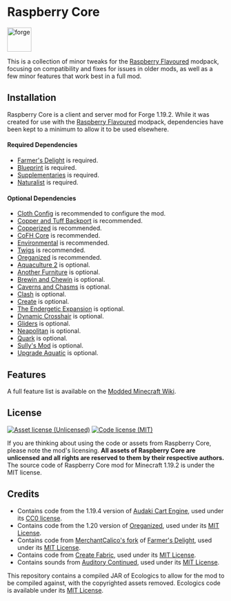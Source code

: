 # Raspberry Core

<a href='https://files.minecraftforge.net'><img alt="forge" height="56" src="https://cdn.jsdelivr.net/npm/@intergrav/devins-badges@3/assets/cozy/supported/forge_vector.svg"></a>

This is a collection of minor tweaks for the [Raspberry Flavoured](https://www.curseforge.com/minecraft/modpacks/raspberry-flavoured) modpack, focusing on compatibility and fixes for issues in older mods, as well as a few minor features that work best in a full mod.

## Installation

Raspberry Core is a client and server mod for Forge 1.19.2. While it was created for use with the [Raspberry Flavoured](https://www.curseforge.com/minecraft/modpacks/raspberry-flavoured) modpack, dependencies have been kept to a minimum to allow it to be used elsewhere.

#### Required Dependencies
- [Farmer's Delight](https://modrinth.com/mod/farmers-delight) is required.
- [Blueprint](https://modrinth.com/mod/blueprint) is required.
- [Supplementaries](https://modrinth.com/mod/supplementaries) is required.
- [Naturalist](https://modrinth.com/mod/naturalist) is required.

#### Optional Dependencies
- [Cloth Config](https://modrinth.com/mod/cloth-config) is recommended to configure the mod.
- [Copper and Tuff Backport](https://www.curseforge.com/minecraft/mc-mods/copper-tuff-backport-fabric) is recommended.
- [Copperized](https://www.curseforge.com/minecraft/mc-mods/copperized) is recommended.
- [CoFH Core](https://www.curseforge.com/minecraft/mc-mods/cofh-core) is recommended.
- [Environmental](https://modrinth.com/mod/environmental) is recommended.
- [Twigs](https://modrinth.com/mod/twigs) is recommended.
- [Oreganized](https://modrinth.com/mod/oreganized) is recommended.
- [Aquaculture 2](https://modrinth.com/mod/aquaculture) is optional.
- [Another Furniture](https://modrinth.com/mod/another-furniture) is optional.
- [Brewin and Chewin](https://www.curseforge.com/minecraft/mc-mods/brewin-and-chewin) is optional.
- [Caverns and Chasms](https://modrinth.com/mod/caverns-and-chasms) is optional.
- [Clash](https://www.curseforge.com/minecraft/mc-mods/clash) is optional.
- [Create](https://modrinth.com/mod/create) is optional.
- [The Endergetic Expansion](https://modrinth.com/mod/endergetic) is optional.
- [Dynamic Crosshair](https://modrinth.com/mod/dynamiccrosshair) is optional.
- [Gliders](https://modrinth.com/mod/gliders) is optional.
- [Neapolitan](https://modrinth.com/mod/neapolitan) is optional.
- [Quark](https://modrinth.com/mod/quark) is optional.
- [Sully's Mod](https://modrinth.com/mod/sullysmod) is optional.
- [Upgrade Aquatic](https://modrinth.com/mod/upgrade-aquatic) is optional.

## Features

A full feature list is available on the [Modded Minecraft Wiki](https://moddedmc.wiki/en/project/raspberry-core/docs/core/additions).

## License
[![Asset license (Unlicensed)](https://img.shields.io/badge/assets%20license-All%20Rights%20Reserved-red.svg?style=flat-square)](https://en.wikipedia.org/wiki/All_rights_reserved)
[![Code license (MIT)](https://img.shields.io/badge/code%20license-MIT-green.svg?style=flat-square)](https://github.com/cassiancc/Raspberry-Core/blob/main/LICENSE.txt)


If you are thinking about using the code or assets from Raspberry Core, please note the mod's licensing. **All assets of Raspberry Core are unlicensed and all rights are reserved to them by their respective authors.** The source code of Raspberry Core mod for Minecraft 1.19.2 is under the MIT license.

## Credits
- Contains code from the 1.19.4 version of [Audaki Cart Engine](https://modrinth.com/mod/audaki-cart-engine), used under its [CC0 license](https://github.com/audaki/minecraft-cart-engine/blob/mc1.18.2-1.19.4/LICENSE).
- Contains code from the 1.20 version of [Oreganized](https://modrinth.com/mod/oreganized), used under its [MIT License](https://github.com/TeamGalena/oreganized/blob/1.20.x/LICENSE.md).
- Contains code from [MerchantCalico's fork](https://github.com/MehVahdJukaar/FarmersDelightRefabricated) of [Farmer's Delight](https://modrinth.com/mod/farmers-delight), used under its [MIT License](https://github.com/MehVahdJukaar/FarmersDelightRefabricated/blob/feat/1.20/emi/LICENSE).
- Contains code from [Create Fabric](https://github.com/Fabricators-of-Create/Create), used under its [MIT License](https://github.com/MehVahdJukaar/FarmersDelightRefabricated/blob/feat/1.20/emi/LICENSE).
- Contains sounds from [Auditory Continued](https://modrinth.com/mod/auditory-continued), used under its [MIT License](https://github.com/ItsSyfe/auditory-continued).

This repository contains a compiled JAR of Ecologics to allow for the mod to be compiled against, with the copyrighted assets removed. Ecologics code is available under its [MIT License](https://github.com/samedifferent/Ecologics/blob/1.19-crossplatform/LICENSE).